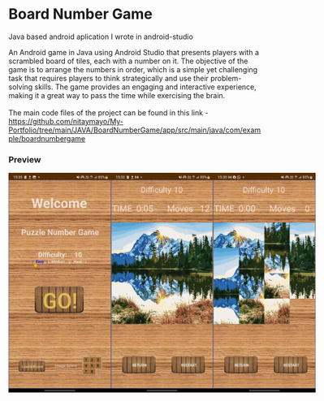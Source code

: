 <h1>Board Number Game</h1>

Java based android aplication I wrote in android-studio<br>

An Android game in Java using Android Studio that presents players with a scrambled board of tiles, each with a number on it. The objective of the game is to arrange the numbers in order, which is a simple yet challenging task that requires players to think strategically and use their problem-solving skills. The game provides an engaging and interactive experience, making it a great way to pass the time while exercising the brain.
<br><br>
The main code files of the project can be found in this link -<br> https://github.com/nitaymayo/My-Portfolio/tree/main/JAVA/BoardNumberGame/app/src/main/java/com/example/boardnumbergame


<h3>Preview</h3>
<div style="display:flex;">
<img src="screenshot_3.jpg" style="width:40%;" alt="game screenshot"></img>
<img src="screenshot_1.jpg" style="width:40%;" alt="game screenshot"></img>
<img src="screenshot_2.jpg" style="width:40%;" alt="game screenshot"></img>

</div>

